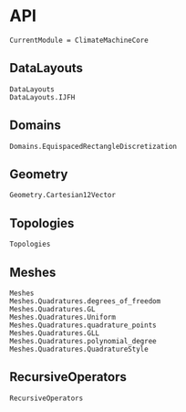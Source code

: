 # API

```@meta
CurrentModule = ClimateMachineCore
```

## DataLayouts

```@docs
DataLayouts
DataLayouts.IJFH
```

## Domains
```@docs
Domains.EquispacedRectangleDiscretization
```

## Geometry
```@docs
Geometry.Cartesian12Vector
```

## Topologies

```@docs
Topologies
```

## Meshes

```@docs
Meshes
Meshes.Quadratures.degrees_of_freedom
Meshes.Quadratures.GL
Meshes.Quadratures.Uniform
Meshes.Quadratures.quadrature_points
Meshes.Quadratures.GLL
Meshes.Quadratures.polynomial_degree
Meshes.Quadratures.QuadratureStyle
```

## RecursiveOperators

```@docs
RecursiveOperators
```

